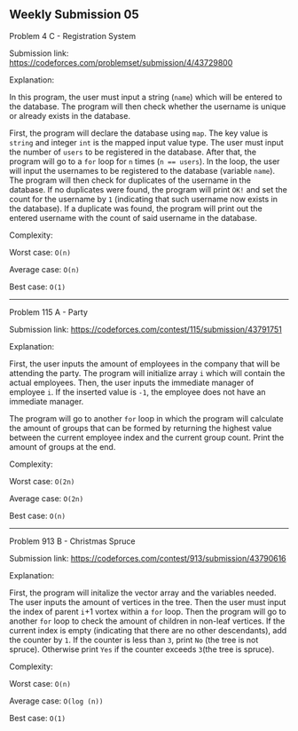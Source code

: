 Weekly Submission 05
----------------------------
Problem 4 C - Registration System

Submission link: https://codeforces.com/problemset/submission/4/43729800

Explanation:

In this program, the user must input a string (```name```) which will be entered to the database. The program will then check whether the username is unique or already exists in the database.

First, the program will declare the database using ```map```. The key value is ```string``` and integer ```int``` is the mapped input value type. The user must input the number of ```users``` to be registered in the database. After that, the program will go to a ```for``` loop for ```n``` times (```n == users```). In the loop, the user will input the usernames to be registered to the database (variable ```name```). The program will then check for duplicates of the username in the database. If no duplicates were found, the program will print ```OK!``` and set the count for the username by ```1``` (indicating that such username now exists in the database). If a duplicate was found, the program will print out the entered username with the count of said username in the database.

Complexity:

Worst case: ```O(n)```

Average case: ```O(n)```

Best case: ```O(1)```

------------------------------
Problem 115 A - Party

Submission link: https://codeforces.com/contest/115/submission/43791751

Explanation:

First, the user inputs the amount of employees in the company that will be attending the party. The program will initialize array ```i``` which will contain the actual employees. Then, the user inputs the immediate manager of employee ```i```. If the inserted value is ```-1```, the employee does not have an immediate manager.

The program will go to another ```for``` loop in which the program will calculate the amount of groups that can be formed by returning the highest value between the current employee index and the current group count. Print the amount of groups at the end.

Complexity:

Worst case: ```O(2n)```

Average case: ```O(2n)```

Best case: ```O(n)```

----------------------------
Problem 913 B - Christmas Spruce

Submission link: https://codeforces.com/contest/913/submission/43790616

Explanation:

First, the program will initalize the vector array and the variables needed. The user inputs the amount of vertices in the tree. Then the user must input the index of parent ```i```+1 vortex within a ```for``` loop. Then the program will go to another ```for``` loop to check the amount of children in non-leaf vertices. If the current index is empty (indicating that there are no other descendants), add the counter by ```1```. If the counter is less than ```3```, print ```No``` (the tree is not spruce). Otherwise print ```Yes``` if the counter exceeds ```3```(the tree is spruce).

Complexity:

Worst case: ```O(n)```

Average case: ```O(log (n))```

Best case: ```O(1)```
